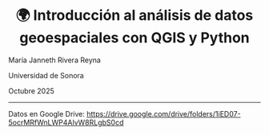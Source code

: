 # <center>🌍 Introducción al análisis de datos geoespaciales con QGIS y Python</center> 
<p>María Janneth Rivera Reyna</p>
<p>Universidad de Sonora</p>
<p>Octubre 2025</p>

---------------------------------------------------------------------------------------

Datos en Google Drive:
https://drive.google.com/drive/folders/1iED07-5ocrMRfWnLWP4AlvW8RLgbS0cd
